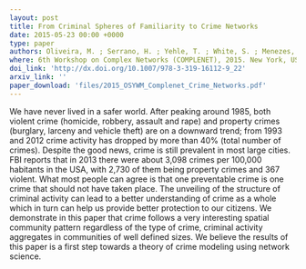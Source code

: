 ```yaml
---
layout: post
title: From Criminal Spheres of Familiarity to Crime Networks
date: 2015-05-23 00:00 +0000
type: paper
authors: Oliveira, M. ; Serrano, H. ; Yehle, T. ; White, S. ; Menezes, R
where: 6th Workshop on Complex Networks (COMPLENET), 2015. New York, USA.
doi_link: 'http://dx.doi.org/10.1007/978-3-319-16112-9_22'
arxiv_link: ''
paper_download: 'files/2015_OSYWM_Complenet_Crime_Networks.pdf'
---
```

We have never lived in a safer world. After peaking around 1985, both violent crime (homicide, robbery, assault and rape) and property crimes (burglary, larceny and vehicle theft) are on a downward trend; from 1993 and 2012 crime activity has dropped by more than 40% (total number of crimes). Despite the good news, crime is still prevalent in most large cities. FBI reports that in 2013 there were about 3,098 crimes per 100,000 habitants in the USA, with 2,730 of them being property crimes and 367 violent. What most people can agree is that one preventable crime is one crime that should not have taken place. The unveiling of the structure of criminal activity can lead to a better understanding of crime as a whole which in turn can help us provide better protection to our citizens. We demonstrate in this paper that crime follows a very interesting spatial community pattern regardless of the type of crime, criminal activity aggregates in communities of well defined sizes. We believe the results of this paper is a first step towards a theory of crime modeling using network science.
